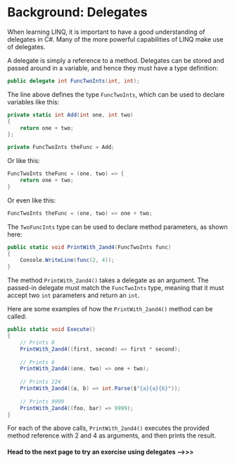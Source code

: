 # Background: Delegates

When learning LINQ, it is important to have a good understanding of delegates in C#. Many of the more powerful capabilities of LINQ make use of delegates.

A delegate is simply a reference to a method. Delegates can be stored and passed around in a variable, and hence they must have a type definition:


```C#
public delegate int FuncTwoInts(int, int);
```

The line above defines the type `FuncTwoInts`, which can be used to declare variables like this:

```C#
private static int Add(int one, int two)
{
	return one + two;
};

private FuncTwoInts theFunc = Add;
```

Or like this:

```C#
FuncTwoInts theFunc = (one, two) => {
    return one + two;
}
```

Or even like this:

```C#
FuncTwoInts theFunc = (one, two) => one + two;
```

The `TwoFuncInts` type can be used to declare method parameters, as shown here:

```C#
public static void PrintWith_2and4(FuncTwoInts func)
{
    Console.WriteLine(func(2, 4));
}
```

The method `PrintWith_2and4()` takes a delegate as an argument. The passed-in delegate must match the `FuncTwoInts` type, meaning that it must accept two `int` parameters and return an `int`. 

Here are some examples of how the `PrintWith_2and4()` method can be called:

```C#
public static void Execute()
{
    // Prints 8
    PrintWith_2and4((first, second) => first * second);
    
    // Prints 6
    PrintWith_2and4((one, two) => one + two);
    
    // Prints 224
    PrintWith_2and4((a, b) => int.Parse($"{a}{a}{b}"));
    
    // Prints 9999
    PrintWith_2and4((foo, bar) => 9999);
}
```


For each of the above calls, `PrintWith_2and4()` executes the provided method reference with 2 and 4 as arguments, and then prints the result.

#### Head to the next page to try an exercise using delegates -->>>
